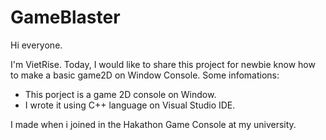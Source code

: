 # GameBlaster
Hi everyone.

I'm VietRise. Today, I would like to share this project for newbie know how to make a basic game2D on Window Console.
Some infomations:
- This porject is a game 2D console on Window.
- I wrote it using C++ language on Visual Studio IDE.

I made when i joined in the Hakathon Game Console at my university.
